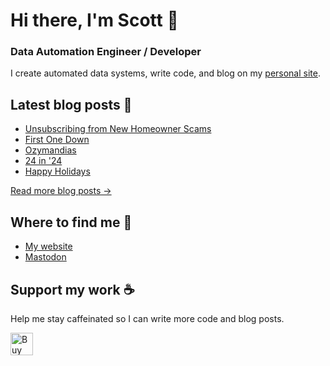 # Hi there, I'm Scott 👋
### Data Automation Engineer / Developer
I create automated data systems, write code, and blog on my [personal site](https://scottk.mba/).

## Latest blog posts 📝
<!-- BLOG-POST-LIST:START -->
- [Unsubscribing from New Homeowner Scams](http://scottk.mba/new-homeowner-scams/)
- [First One Down](http://scottk.mba/first-one-down/)
- [Ozymandias](http://scottk.mba/ozymandias/)
- [24 in &#39;24](http://scottk.mba/24-in-24/)
- [Happy Holidays](http://scottk.mba/happy-holidays/)
<!-- BLOG-POST-LIST:END -->
[Read more blog posts ->](https://scottk.mba/blog/)

## Where to find me 📍

- [My website](https://scottk.mba/)
- [Mastodon](https://fosstodon.org/@scoknig)

## Support my work ☕️
Help me stay caffeinated so I can write more code and blog posts. 

<a href='https://ko-fi.com/U7U8N02ZR' target='_blank'><img height='36' style='border:0px;height:36px;' src='https://storage.ko-fi.com/cdn/kofi3.png?v=3' border='0' alt='Buy Me a Coffee at ko-fi.com' /></a>
